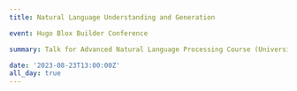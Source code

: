 ```yaml
---
title: Natural Language Understanding and Generation

event: Hugo Blox Builder Conference

summary: Talk for Advanced Natural Language Processing Course (University of Houston)

date: '2023-08-23T13:00:00Z'
all_day: true
---
```


<!-- ![png](output_1_0.png) -->